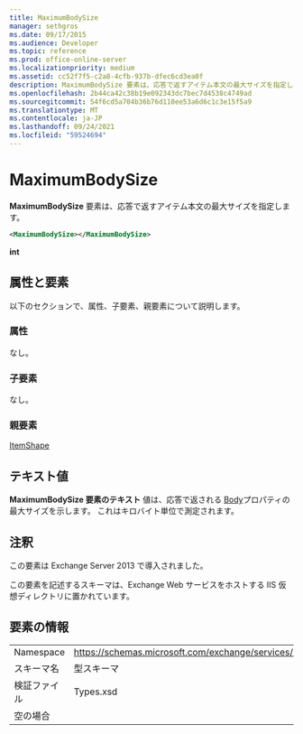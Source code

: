 ```yaml
---
title: MaximumBodySize
manager: sethgros
ms.date: 09/17/2015
ms.audience: Developer
ms.topic: reference
ms.prod: office-online-server
ms.localizationpriority: medium
ms.assetid: cc52f7f5-c2a8-4cfb-937b-dfec6cd3ea0f
description: MaximumBodySize 要素は、応答で返すアイテム本文の最大サイズを指定します。
ms.openlocfilehash: 2b44ca42c38b19e092343dc7bec7d4538c4749ad
ms.sourcegitcommit: 54f6cd5a704b36b76d110ee53a6d6c1c3e15f5a9
ms.translationtype: MT
ms.contentlocale: ja-JP
ms.lasthandoff: 09/24/2021
ms.locfileid: "59524694"
---
```

# <a name="maximumbodysize"></a>MaximumBodySize

**MaximumBodySize** 要素は、応答で返すアイテム本文の最大サイズを指定します。 
  
```XML
<MaximumBodySize></MaximumBodySize>
```

 **int**
## <a name="attributes-and-elements"></a>属性と要素

以下のセクションで、属性、子要素、親要素について説明します。
  
### <a name="attributes"></a>属性

なし。
  
### <a name="child-elements"></a>子要素

なし。
  
### <a name="parent-elements"></a>親要素

[ItemShape](itemshape.md)
  
## <a name="text-value"></a>テキスト値

**MaximumBodySize 要素のテキスト** 値は、応答で返される [Body](body.md)プロパティの最大サイズを示します。 これはキロバイト単位で測定されます。 
  
## <a name="remarks"></a>注釈

この要素は Exchange Server 2013 で導入されました。
  
この要素を記述するスキーマは、Exchange Web サービスをホストする IIS 仮想ディレクトリに置かれています。
  
## <a name="element-information"></a>要素の情報

|||
|:-----|:-----|
|Namespace  <br/> |https://schemas.microsoft.com/exchange/services/2006/types  <br/> |
|スキーマ名  <br/> |型スキーマ  <br/> |
|検証ファイル  <br/> |Types.xsd  <br/> |
|空の場合  <br/> ||
   

